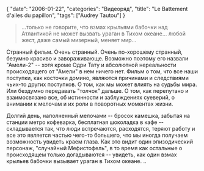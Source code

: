 {
   "date": "2006-01-22",
   "categories": "Видеоряд",
   "title": "Le Battement d'ailes du papillon",
   "tags": ["Audrey Tautou"]
}

> ...только не говорите, что взмах крыльями бабочки над Атлантикой не может вызвать ураган в Тихом океане... любой жест, даже самый мизерный, меняет мир...

Странный фильм. Очень странный. Очень по-хорошему странный, безумно красиво и завораживающе. Возможно поэтому его назвали "Амели-2" -- хотя кроме Одри Тату и абсолютной нереальности происходящего от "Амели" в нем ничего нет. Фильм о том, что все наши поступки, как косточки домино, являются причинами и следствиями чьих-то других поступков. О том, как мы может влиять на судьбы мира. Или бездумно передавать "толчок" дальше. О том, как перепутано и взаимосвязано все, об истинности и заблуждениях суеверий, о внимании к мелочам и их роли в поворотных моментах жизни.

Долгий день, наполненный мелочами -- бросок камешка, забытая на станции метро кофеварка, бесплатная шоколадка в кафе -- складывается так, что люди встречаются, расходятся, теряют работу и все это является частью чего-то большего, что мы иногда получаем возможность увидеть краем глаза. Как это видит один эпизодический персонаж, "случайный Мефистофель", в то время как остальные о происходящем только догадываются -- увидеть, как один взмах крыльев бабочки вызывает ураган в Тихом океане. ..
